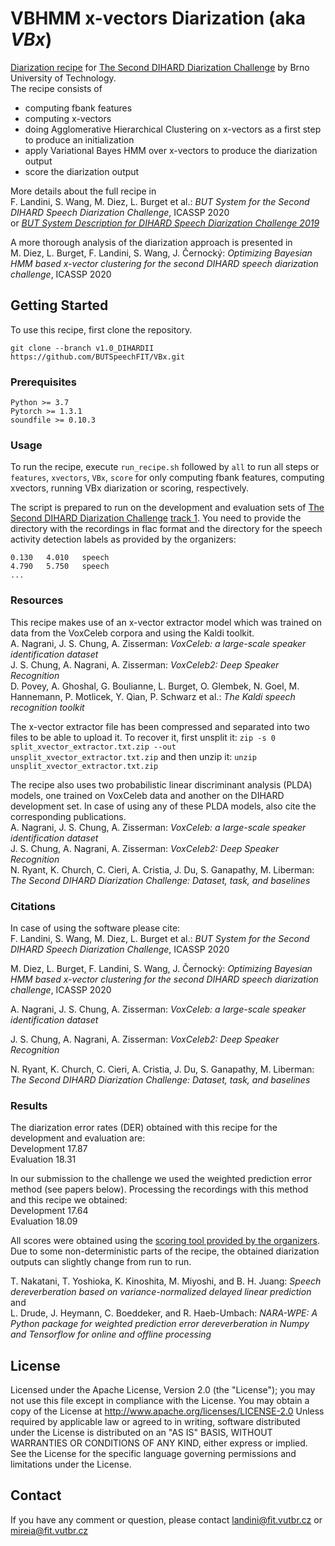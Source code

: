 # VBHMM x-vectors Diarization (aka *VBx*)

[Diarization recipe](https://speech.fit.vutbr.cz/software/vbhmm-x-vectors-diarization) for [The Second DIHARD Diarization Challenge](https://coml.lscp.ens.fr/dihard/index.html) by Brno University of Technology. \
The recipe consists of 
- computing fbank features
- computing x-vectors
- doing Agglomerative Hierarchical Clustering on x-vectors as a first step to produce an initialization
- apply Variational Bayes HMM over x-vectors to produce the diarization output
- score the diarization output

More details about the full recipe in\
F. Landini, S. Wang, M. Diez, L. Burget et al.: *BUT System for the Second DIHARD Speech Diarization Challenge*, ICASSP 2020\
or [*BUT System Description for DIHARD Speech Diarization Challenge 2019*](https://arxiv.org/abs/1910.08847)

A more thorough analysis of the diarization approach is presented in\
M. Diez, L. Burget, F. Landini, S. Wang, J. Černocký: *Optimizing Bayesian HMM based x-vector clustering for the second DIHARD speech diarization challenge*, ICASSP 2020



## Getting Started

To use this recipe, first clone the repository.
```
git clone --branch v1.0_DIHARDII https://github.com/BUTSpeechFIT/VBx.git
```

### Prerequisites
```
Python >= 3.7
Pytorch >= 1.3.1
soundfile >= 0.10.3
```

### Usage
To run the recipe, execute `run_recipe.sh` followed by `all` to run all steps or `features`, `xvectors`, `VBx`, `score` for only computing fbank features, computing xvectors, running VBx diarization or scoring, respectively.

The script is prepared to run on the development and evaluation sets of [The Second DIHARD Diarization Challenge](https://coml.lscp.ens.fr/dihard/index.html) [track 1](http://dihard.ldc.upenn.edu/competitions/73). You need to provide the directory with the recordings in flac format and the directory for the speech activity detection labels as provided by the organizers:
```
0.130	4.010	speech
4.790	5.750	speech
...
```



### Resources
This recipe makes use of an x-vector extractor model which was trained on data from the VoxCeleb corpora and using the Kaldi toolkit.\
A. Nagrani, J. S. Chung, A. Zisserman: *VoxCeleb: a large-scale speaker identification dataset*\
J. S. Chung, A. Nagrani, A. Zisserman: *VoxCeleb2: Deep Speaker Recognition*\
D. Povey, A. Ghoshal, G. Boulianne, L. Burget, O. Glembek, N. Goel, M. Hannemann, P. Motlicek, Y. Qian, P. Schwarz et al.: *The Kaldi speech recognition toolkit*


The x-vector extractor file has been compressed and separated into two files to be able to upload it. To recover it, first unsplit it:
`
zip -s 0 split_xvector_extractor.txt.zip --out unsplit_xvector_extractor.txt.zip
`
and then unzip it:
`
unzip unsplit_xvector_extractor.txt.zip
`

The recipe also uses two probabilistic linear discriminant analysis (PLDA) models, one trained on VoxCeleb data and another on the DIHARD development set. In case of using any of these PLDA models, also cite the corresponding publications.\
A. Nagrani, J. S. Chung, A. Zisserman: *VoxCeleb: a large-scale speaker identification dataset*\
J. S. Chung, A. Nagrani, A. Zisserman: *VoxCeleb2: Deep Speaker Recognition*\
N. Ryant, K. Church, C. Cieri, A. Cristia, J. Du, S. Ganapathy, M. Liberman: 
*The Second DIHARD Diarization Challenge: Dataset, task, and baselines*


### Citations
In case of using the software please cite:\
F. Landini, S. Wang, M. Diez, L. Burget et al.: *BUT System for the Second DIHARD Speech Diarization Challenge*, ICASSP 2020

M. Diez, L. Burget, F. Landini, S. Wang, J. Černocký: *Optimizing Bayesian HMM based x-vector clustering for the second DIHARD speech diarization challenge*, ICASSP 2020

A. Nagrani, J. S. Chung, A. Zisserman: *VoxCeleb: a large-scale speaker identification dataset*

J. S. Chung, A. Nagrani, A. Zisserman: *VoxCeleb2: Deep Speaker Recognition*

N. Ryant, K. Church, C. Cieri, A. Cristia, J. Du, S. Ganapathy, M. Liberman: *The Second DIHARD Diarization Challenge: Dataset, task, and baselines*


### Results
The diarization error rates (DER) obtained with this recipe for the development and evaluation are:\
Development 17.87\
Evaluation 18.31

In our submission to the challenge we used the weighted prediction error method (see papers below). Processing the recordings with this method and this recipe we obtained:\
Development 17.64\
Evaluation 18.09

All scores were obtained using the [scoring tool provided by the organizers](https://github.com/nryant/dscore). Due to some non-deterministic parts of the recipe, the obtained diarization outputs can slightly change from run to run.

T. Nakatani, T. Yoshioka, K. Kinoshita, M. Miyoshi, and B. H. Juang: *Speech dereverberation based on variance-normalized delayed linear prediction*\
and\
L. Drude, J. Heymann, C. Boeddeker, and R. Haeb-Umbach: *NARA-WPE: A Python package for weighted prediction error dereverberation in Numpy and Tensorflow for online and offline processing*



## License

Licensed under the Apache License, Version 2.0 (the "License"); you may not use this file except in compliance with the License.
You may obtain a copy of the License at
http://www.apache.org/licenses/LICENSE-2.0
Unless required by applicable law or agreed to in writing, software distributed under the License is distributed on an "AS IS" BASIS, WITHOUT WARRANTIES OR CONDITIONS OF ANY KIND, either express or implied.
See the License for the specific language governing permissions and limitations under the License.


## Contact
If you have any comment or question, please contact landini@fit.vutbr.cz or mireia@fit.vutbr.cz
